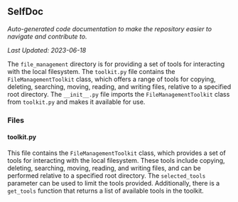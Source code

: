 <!--- START SELFDOC --->
## SelfDoc
_Auto-generated code documentation to make the repository easier to navigate and contribute to._

_Last Updated: 2023-06-18_

The `file_management` directory is for providing a set of tools for interacting with the local filesystem. The `toolkit.py` file contains the `FileManagementToolkit` class, which offers a range of tools for copying, deleting, searching, moving, reading, and writing files, relative to a specified root directory. The `__init__.py` file imports the `FileManagementToolkit` class from `toolkit.py` and makes it available for use.

### Files
#### toolkit.py
This file contains the `FileManagementToolkit` class, which provides a set of tools for interacting with the local filesystem. These tools include copying, deleting, searching, moving, reading, and writing files, and can be performed relative to a specified root directory. The `selected_tools` parameter can be used to limit the tools provided. Additionally, there is a `get_tools` function that returns a list of available tools in the toolkit.

<!--- END SELFDOC --->